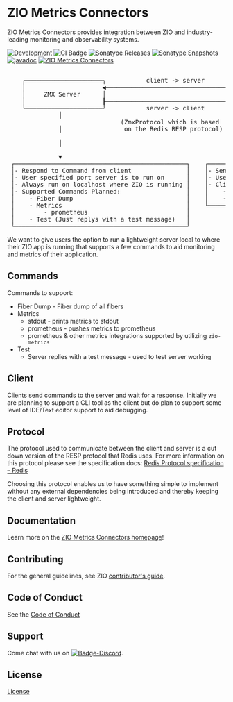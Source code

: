 [//]: # (This file was autogenerated using `zio-sbt-website` plugin via `sbt generateReadme` command.)
[//]: # (So please do not edit it manually. Instead, change "docs/index.md" file or sbt setting keys)
[//]: # (e.g. "readmeDocumentation" and "readmeSupport".)

# ZIO Metrics Connectors

ZIO Metrics Connectors provides integration between ZIO and industry-leading monitoring and observability systems.

[![Development](https://img.shields.io/badge/Project%20Stage-Development-green.svg)](https://github.com/zio/zio/wiki/Project-Stages) ![CI Badge](https://github.com/zio/zio-metrics-connectors/workflows/CI/badge.svg) [![Sonatype Releases](https://img.shields.io/nexus/r/https/oss.sonatype.org/dev.zio/zio-metrics-connectors_2.13.svg?label=Sonatype%20Release)](https://oss.sonatype.org/content/repositories/releases/dev/zio/zio-metrics-connectors_2.13/) [![Sonatype Snapshots](https://img.shields.io/nexus/s/https/oss.sonatype.org/dev.zio/zio-metrics-connectors_2.13.svg?label=Sonatype%20Snapshot)](https://oss.sonatype.org/content/repositories/snapshots/dev/zio/zio-metrics-connectors_2.13/) [![javadoc](https://javadoc.io/badge2/dev.zio/zio-metrics-connectors-docs_2.13/javadoc.svg)](https://javadoc.io/doc/dev.zio/zio-metrics-connectors-docs_2.13) [![ZIO Metrics Connectors](https://img.shields.io/github/stars/zio/zio-metrics-connectors?style=social)](https://github.com/zio/zio-metrics-connectors)

<pre>                                                                                                                                                        
    ┌─────────────────────┐           client -> server           ┌─────────────────────┐                   
    │                     ◀━━━━━━━━━━━━━━━━━━━━━━━━━━━━━━━━━━━━━━┫                     │                   
    │     ZMX Server      │                                      │     ZMX Client      │                   
    │                     ┣━━━━━━━━━━━━━━━━━━━━━━━━━━━━━━━━━━━━━━▶                     │                   
    └─────────────────────┘           server -> client           └─────────────────────┘                   
              ┃                                                             ┃                              
                               (ZmxProtocol which is based                             
              ┃                 on the Redis RESP protocol)                 ┃                              
                                                                                                                     
              ┃                                                             ┃                              
                                                                                                          
              ▼                                                             ▼                              
 ┌───────────────────────────────────────────────┐    ┌─────────────────────────────────────────────────────┐
 │- Respond to Command from client               │    │- Send Command to server                             │
 │- User specified port server is to run on      │    │- User specified port server is running on           │
 │- Always run on localhost where ZIO is running │    │- Client implementations planned:                    │
 │- Supported Commands Planned:                  │    │    - CLI                                            │
 │    - Fiber Dump                               │    │    - Text editor / IDE                              │
 │    - Metrics                                  │    └─────────────────────────────────────────────────────┘
 │        - prometheus                           │                                                           
 │    - Test (Just replys with a test message)   │                                                                        
 └───────────────────────────────────────────────┘                                             
</pre>

We want to give users the option to run a lightweight server local to where their ZIO app is running that supports a few commands to aid monitoring and metrics of their application.

## Commands

Commands to support:

- Fiber Dump - Fiber dump of all fibers
- Metrics
    - stdout - prints metrics to stdout
    - prometheus - pushes metrics to prometheus
    - prometheus & other metrics integrations supported by utilizing `zio-metrics`
- Test 
    - Server replies with a test message - used to test server working

## Client

Clients send commands to the server and wait for a response. Initially we are planning to support a CLI tool as the client but do plan to support some level of IDE/Text editor support to aid debugging.

## Protocol

The protocol used to communicate between the client and server is a cut down version of the RESP protocol that Redis uses. For more information on this protocol please see the specification docs: [Redis Protocol specification – Redis](https://redis.io/topics/protocol)

Choosing this protocol enables us to have something simple to implement without any external dependencies being introduced and thereby keeping the client and server lightweight.

## Documentation

Learn more on the [ZIO Metrics Connectors homepage](https://zio.dev/zio-metrics-connectors/)!

## Contributing

For the general guidelines, see ZIO [contributor's guide](https://zio.dev/about/contributing).

## Code of Conduct

See the [Code of Conduct](https://zio.dev/about/code-of-conduct)

## Support

Come chat with us on [![Badge-Discord]][Link-Discord].

[Badge-Discord]: https://img.shields.io/discord/629491597070827530?logo=discord "chat on discord"
[Link-Discord]: https://discord.gg/2ccFBr4 "Discord"

## License

[License](LICENSE)
